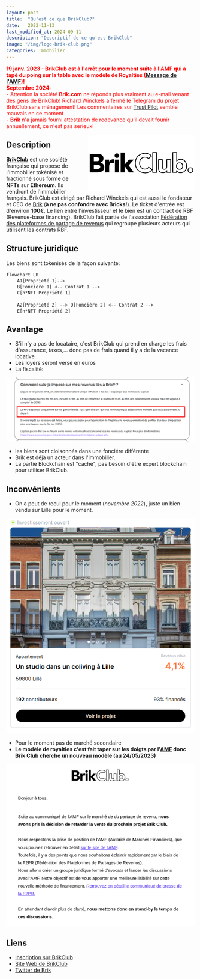 ```yaml
---
layout: post
title:  "Qu'est ce que BrikClub?"
date:   2022-11-13
last_modified_at: 2024-09-11
description: "Descriptif de ce qu'est BrikClub"
image: "/img/logo-brik-club.png"
categories: Immobilier
---
```


<span style="color:red;">**<i class="icon fa fa-triangle-exclamation"></i> 19 janv. 2023 - BrikClub est à l'arrêt pour le moment suite à l'AMF qui a tapé du poing sur la table avec le modèle de Royalties ([Message de l'AMF](https://www.amf-france.org/fr/actualites-publications/communiques/communiques-de-lamf/lamf-met-en-garde-le-public-contre-certaines-plateformes-proposant-dinvestir-dans-limmobilier-sous))! <i class="icon fa fa-triangle-exclamation"></i>**</span>
<br/>
<span style="color:red;">
**Septembre 2024:**<br/>
    - Attention la société **Brik.com** ne réponds plus vraiment au e-mail venant des gens de BrikClub! Richard Winckels a fermé le Telegram du projet BrikClub sans ménagement! Les commentaires sur [Trust Pilot](https://fr.trustpilot.com/review/brik.com) semble mauvais en ce moment
    <br/>
    - **Brik** n'a jamais fourni attestation de redevance qu'il devait founir annuellement, ce n'est pas serieux!
</span>

<img src="/img/logo-brik-club.png" align="right" class="hide-on-small-only" style="margin-left: 20px; height: 150px" />

## Description

[**BrikClub**](https://www.brik.com/invite/aSD3Pt) est une société française qui propose de l'immobilier tokénisé et fractionné sous forme de **NFTs** sur **Ethereum**. Ils vendront de l'immobilier français. BrikClub est dirigé par Richard Winckels qui est aussi le fondateur et CEO de [Brik](https://brik.com) (**à ne pas confondre avec Bricks!**).
Le ticket d'entrée est d'environ **100€**. Le lien entre l'investisseur et le bien est un contract de RBF (Revenue-base financing). BrikClub fait partie de l'association [Fédération des plateformes de partage de revenus](https://www.f2pr.org/) qui regroupe plusieurs acteurs qui utilisent les contrats RBF.

## Structure juridique

Les biens sont tokenisés de la façon suivante:

```mermaid
flowchart LR
    A1[Propriété 1]-->
    B[Foncière 1] <-- Contrat 1 -->
    C[n*NFT Propriété 1]

    A2[Propriété 2] --> D[Foncière 2] <-- Contrat 2 --> 
    E[n*NFT Propriété 2]
```

## Avantage

- S'il n'y a pas de locataire, c'est BrikClub qui prend en charge les frais d'assurance, taxes,... donc pas de frais quand il y a de la vacance locative
- Les loyers seront versé en euros
- La fiscalité:

<div class="row">
    <div class="col s12" style="text-align: center;">
            <img src="/img/BrikClub.png" class="responsive-img" />
    </div>
</div>

- les biens sont cloisonnés dans une fonciére différente
- Brik est déjà un acteur dans l'immobilier.
- La partie Blockchain est "caché", pas besoin d'être expert blockchain pour utiliser BrikClub.

## Inconvénients

- On a peut de recul pour le moment (*novembre 2022*), juste un bien vendu sur Lille pour le moment.
<div class="row">
    <div class="col s12" style="text-align: center;">
            <img src="/img/BrikClub-Lille.png" class="responsive-img" />
    </div>
</div>

- Pour le moment pas de marché secondaire
- **Le modèle de royalties c'est fait taper sur les doigts par l'[AMF](https://www.amf-france.org/fr/actualites-publications/communiques/communiques-de-lamf/lamf-met-en-garde-le-public-contre-certaines-plateformes-proposant-dinvestir-dans-limmobilier-sous) donc Brik Club cherche un nouveau modèle (au 24/05/2023)**
<div class="row">
    <div class="col s12" style="text-align: center;">
            <img src="/img/Brik-club_AMF.png" class="responsive-img" />
    </div>
</div>

## Liens

- [Inscription sur BrikClub](https://www.brik.com/invite/aSD3Pt)
- [Site Web de BrikClub](https://club.brik.com)
- [Twitter de Brik](https://twitter.com/brikimmo1)
